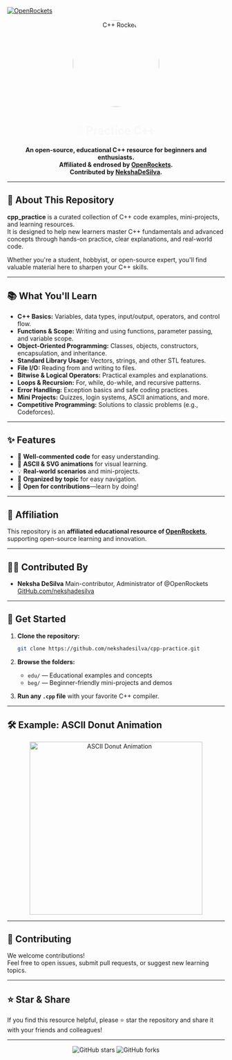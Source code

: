 [![OpenRockets](https://img.shields.io/badge/OpenRockets-Verified%20Contributor-white?labelColor=black&style=for-the-badge&logo=Rocket&logoColor=white&link=https://www.github.com/openrockets)](https://www.github.com/openrockets)

<p align="center">
  <img style = "border-radius:100%;"src="https://i.ibb.co/YB4ZZfRN/210044478.png" width="200" alt="C++ Rocket" />
</p>

<h1 align="center" style="font-family: 'roboto', monospace; color:rgb(248, 248, 248);">
  🚀 Practice C++
</h1>

<p align="center">
  <b>An open-source, educational C++ resource for beginners and enthusiasts.<br>
  Affiliated & endrosed by <a href="https://github.com/OpenRockets">OpenRockets</a>.<br>
  Contributed by <a href="https://github.com/nekshadesilva">NekshaDeSilva</a>.</b>
</p>

---

## 🌟 About This Repository

**cpp_practice** is a curated collection of C++ code examples, mini-projects, and learning resources.  
It is designed to help new learners master C++ fundamentals and advanced concepts through hands-on practice, clear explanations, and real-world code.

Whether you're a student, hobbyist, or open-source expert, you'll find valuable material here to sharpen your C++ skills.

---

## 📚 What You'll Learn

- **C++ Basics:** Variables, data types, input/output, operators, and control flow.
- **Functions & Scope:** Writing and using functions, parameter passing, and variable scope.
- **Object-Oriented Programming:** Classes, objects, constructors, encapsulation, and inheritance.
- **Standard Library Usage:** Vectors, strings, and other STL features.
- **File I/O:** Reading from and writing to files.
- **Bitwise & Logical Operators:** Practical examples and explanations.
- **Loops & Recursion:** For, while, do-while, and recursive patterns.
- **Error Handling:** Exception basics and safe coding practices.
- **Mini Projects:** Quizzes, login systems, ASCII animations, and more.
- **Competitive Programming:** Solutions to classic problems (e.g., Codeforces).

---

## ✨ Features

- 📝 **Well-commented code** for easy understanding.
- 🎨 **ASCII & SVG animations** for visual learning.
- 💡 **Real-world scenarios** and mini-projects.
- 📂 **Organized by topic** for easy navigation.
- 🤝 **Open for contributions**—learn by doing!

---

## 🚀 Affiliation

This repository is an **affiliated educational resource of [OpenRockets](https://github.com/OpenRockets)**, supporting open-source learning and innovation.

---

## 👨‍💻 Contributed By

- **Neksha DeSilva** 
  Main-contributor, Administrator of @OpenRockets
  [GitHub.com/nekshadesilva](https://github.com/nekshadesilva)

---

## 🌈 Get Started

1. **Clone the repository:**
   ```sh
   git clone https://github.com/nekshadesilva/cpp-practice.git
2. **Browse the folders:**  
   - `edu/` — Educational examples and concepts  
   - `beg/` — Beginner-friendly mini-projects and demos

3. **Run any `.cpp` file** with your favorite C++ compiler.

---

## 🛠️ Example: ASCII Donut Animation

<p align="center">
  <img src="https://raw.githubusercontent.com/nekshadesilva/cpp-practice/main/assets/donut.gif" width="400" alt="ASCII Donut Animation" />
</p>

---

## 🤝 Contributing

We welcome contributions!  
Feel free to open issues, submit pull requests, or suggest new learning topics.

---

## ⭐ Star & Share

If you find this resource helpful, please ⭐ star the repository and share it with your friends and colleagues!

---

<p align="center">
  <img src="https://img.shields.io/github/stars/nekshadesilva/cpp-practice?style=social" alt="GitHub stars" />
  <img src="https://img.shields.io/github/forks/nekshadesilva/cpp-practice?style=social" alt="GitHub forks" />
</p>
